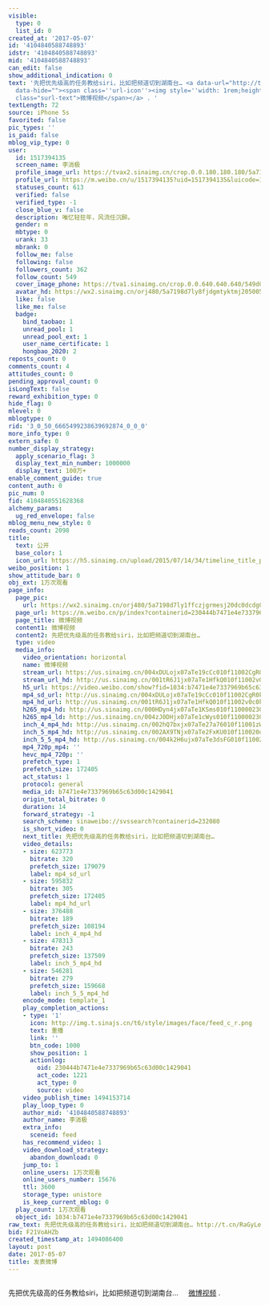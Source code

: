 ```yaml
---
visible:
  type: 0
  list_id: 0
created_at: '2017-05-07'
id: '4104840588748893'
idstr: '4104840588748893'
mid: '4104840588748893'
can_edit: false
show_additional_indication: 0
text: '先把优先级高的任务教给siri，比如把频道切到湖南台… <a data-url="http://t.cn/RaGyLeL" href="https://m.weibo.cn/feature/openapp?scheme=sinaweibo%3A%2F%2Fstory%2Fvertical_stream%3Fobject_id%3D1034%3Ab7471e4e7337969b65c63d00c1429041%26blog_mid%3D%26url_type%3D39%26object_type%3Dvideo%26pos%3D1&object_id=1034%3Ab7471e4e7337969b65c63d00c1429041&blog_mid=&url_type=39&object_type=video&pos=1&luicode=10000011&lfid=2304131517394135_-_WEIBO_SECOND_PROFILE_WEIBO&object_id=1034%3Ab7471e4e7337969b65c63d00c1429041&blog_mid=&url_type=39&object_type=video&pos=1&luicode=10000011&lfid=2304131517394135_-_WEIBO_SECOND_PROFILE_WEIBO"
  data-hide=""><span class=''url-icon''><img style=''width: 1rem;height: 1rem'' src=''https://h5.sinaimg.cn/upload/2015/09/25/3/timeline_card_small_video_default.png''></span><span
  class="surl-text">微博视频</span></a> . '
textLength: 72
source: iPhone 5s
favorited: false
pic_types: ''
is_paid: false
mblog_vip_type: 0
user:
  id: 1517394135
  screen_name: 李消极
  profile_image_url: https://tvax2.sinaimg.cn/crop.0.0.180.180.180/5a7198d7ly8fjdgmtyktmj20500500so.jpg?KID=imgbed,tva&Expires=1606399441&ssig=ss1Ig91h3z
  profile_url: https://m.weibo.cn/u/1517394135?uid=1517394135&luicode=10000011&lfid=2304131517394135_-_WEIBO_SECOND_PROFILE_WEIBO
  statuses_count: 613
  verified: false
  verified_type: -1
  close_blue_v: false
  description: 唯忆轻狂年，风流任沉醉。
  gender: m
  mbtype: 0
  urank: 33
  mbrank: 0
  follow_me: false
  following: false
  followers_count: 362
  follow_count: 549
  cover_image_phone: https://tva1.sinaimg.cn/crop.0.0.640.640.640/549d0121tw1egm1kjly3jj20hs0hsq4f.jpg
  avatar_hd: https://wx2.sinaimg.cn/orj480/5a7198d7ly8fjdgmtyktmj20500500so.jpg
  like: false
  like_me: false
  badge:
    bind_taobao: 1
    unread_pool: 1
    unread_pool_ext: 1
    user_name_certificate: 1
    hongbao_2020: 2
reposts_count: 0
comments_count: 4
attitudes_count: 0
pending_approval_count: 0
isLongText: false
reward_exhibition_type: 0
hide_flag: 0
mlevel: 0
mblogtype: 0
rid: '3_0_50_6665499238639692874_0_0_0'
more_info_type: 0
extern_safe: 0
number_display_strategy:
  apply_scenario_flag: 3
  display_text_min_number: 1000000
  display_text: 100万+
enable_comment_guide: true
content_auth: 0
pic_num: 0
fid: 4104840551628368
alchemy_params:
  ug_red_envelope: false
mblog_menu_new_style: 0
reads_count: 2098
title:
  text: 公开
  base_color: 1
  icon_url: https://h5.sinaimg.cn/upload/2015/07/14/34/timeline_title_public_default.png
weibo_position: 1
show_attitude_bar: 0
obj_ext: 1万次观看
page_info:
  page_pic:
    url: https://wx2.sinaimg.cn/orj480/5a7198d7ly1ffczjgrmesj20dc0dcdg0.jpg
  page_url: https://m.weibo.cn/p/index?containerid=230444b7471e4e7337969b65c63d00c1429041&url_type=39&object_type=video&pos=2&luicode=10000011&lfid=2304131517394135_-_WEIBO_SECOND_PROFILE_WEIBO
  page_title: 微博视频
  content1: 微博视频
  content2: 先把优先级高的任务教给siri，比如把频道切到湖南台…
  type: video
  media_info:
    video_orientation: horizontal
    name: 微博视频
    stream_url: https://us.sinaimg.cn/004xDULojx07aTe19cCc010f11002CgR0k01.mp4?label=mp4_ld&ori=0&ps=1CwnkDw1GXwCQx&Expires=1606392241&ssig=BKLVegfK6Y&KID=unistore,video
    stream_url_hd: http://us.sinaimg.cn/001tR6J1jx07aTe1HfkQ010f11002v0c0k01.mp4?label=mp4_hd&ori=0&ps=1CwnkDw1GXwCQx&Expires=1606392241&ssig=Y1XfQo2d%2B1&KID=unistore,video
    h5_url: https://video.weibo.com/show?fid=1034:b7471e4e7337969b65c63d00c1429041
    mp4_sd_url: http://us.sinaimg.cn/004xDULojx07aTe19cCc010f11002CgR0k01.mp4?label=mp4_ld&ori=0&ps=1CwnkDw1GXwCQx&Expires=1606392241&ssig=BKLVegfK6Y&KID=unistore,video
    mp4_hd_url: http://us.sinaimg.cn/001tR6J1jx07aTe1HfkQ010f11002v0c0k01.mp4?label=mp4_hd&ori=0&ps=1CwnkDw1GXwCQx&Expires=1606392241&ssig=Y1XfQo2d%2B1&KID=unistore,video
    h265_mp4_hd: http://us.sinaimg.cn/000HDyn4jx07aTe1KSms010f110000230k01.m3u8?ori=0&ps=1CwnkDw1GXwCQx&Expires=1606392241&ssig=d1i1irw8uO&KID=unistore,video
    h265_mp4_ld: http://us.sinaimg.cn/004zJ0DHjx07aTe1cWys010f110000230k01.m3u8?ori=0&ps=1CwnkDw1GXwCQx&Expires=1606392241&ssig=nQb%2BoRuMIG&KID=unistore,video
    inch_4_mp4_hd: http://us.sinaimg.cn/002hQ7bxjx07aTe27a76010f11001zWo0k01.mp4?label=inch_4_mp4_hd&ori=0&ps=1CwnkDw1GXwCQx&Expires=1606392241&ssig=x%2FCzhEpgEu&KID=unistore,video
    inch_5_mp4_hd: http://us.sinaimg.cn/002AX9TNjx07aTe2FxKU010f110020qJ0k01.mp4?label=inch_5_mp4_hd&ori=0&ps=1CwnkDw1GXwCQx&Expires=1606392241&ssig=SV%2FwFzjwzj&KID=unistore,video
    inch_5_5_mp4_hd: http://us.sinaimg.cn/004k2H6ujx07aTe3dsFG010f11002i6Z0k01.mp4?label=inch_5_5_mp4_hd&ori=0&ps=1CwnkDw1GXwCQx&Expires=1606392241&ssig=AbnzFLFZmx&KID=unistore,video
    mp4_720p_mp4: ''
    hevc_mp4_720p: ''
    prefetch_type: 1
    prefetch_size: 172405
    act_status: 1
    protocol: general
    media_id: b7471e4e7337969b65c63d00c1429041
    origin_total_bitrate: 0
    duration: 14
    forward_strategy: -1
    search_scheme: sinaweibo://svssearch?containerid=232080
    is_short_video: 0
    next_title: 先把优先级高的任务教给siri，比如把频道切到湖南台…  ​​​
    video_details:
    - size: 623773
      bitrate: 320
      prefetch_size: 179079
      label: mp4_sd_url
    - size: 595832
      bitrate: 305
      prefetch_size: 172405
      label: mp4_hd_url
    - size: 376488
      bitrate: 189
      prefetch_size: 108194
      label: inch_4_mp4_hd
    - size: 478313
      bitrate: 243
      prefetch_size: 137509
      label: inch_5_mp4_hd
    - size: 546281
      bitrate: 279
      prefetch_size: 159668
      label: inch_5_5_mp4_hd
    encode_mode: template_1
    play_completion_actions:
    - type: '1'
      icon: http://img.t.sinajs.cn/t6/style/images/face/feed_c_r.png
      text: 重播
      link: ''
      btn_code: 1000
      show_position: 1
      actionlog:
        oid: 230444b7471e4e7337969b65c63d00c1429041
        act_code: 1221
        act_type: 0
        source: video
    video_publish_time: 1494153714
    play_loop_type: 0
    author_mid: '4104840588748893'
    author_name: 李消极
    extra_info:
      sceneid: feed
    has_recommend_video: 1
    video_download_strategy:
      abandon_download: 0
    jump_to: 1
    online_users: 1万次观看
    online_users_number: 15676
    ttl: 3600
    storage_type: unistore
    is_keep_current_mblog: 0
  play_count: 1万次观看
  object_id: 1034:b7471e4e7337969b65c63d00c1429041
raw_text: 先把优先级高的任务教给siri，比如把频道切到湖南台… http://t.cn/RaGyLeL . ​​​
bid: F21VoAHZb
created_timestamp_at: 1494086400
layout: post
date: 2017-05-07
title: 发表微博
---
```


![]()

先把优先级高的任务教给siri，比如把频道切到湖南台… <a data-url="http://t.cn/RaGyLeL" href="https://m.weibo.cn/feature/openapp?scheme=sinaweibo%3A%2F%2Fstory%2Fvertical_stream%3Fobject_id%3D1034%3Ab7471e4e7337969b65c63d00c1429041%26blog_mid%3D%26url_type%3D39%26object_type%3Dvideo%26pos%3D1&object_id=1034%3Ab7471e4e7337969b65c63d00c1429041&blog_mid=&url_type=39&object_type=video&pos=1&luicode=10000011&lfid=2304131517394135_-_WEIBO_SECOND_PROFILE_WEIBO&object_id=1034%3Ab7471e4e7337969b65c63d00c1429041&blog_mid=&url_type=39&object_type=video&pos=1&luicode=10000011&lfid=2304131517394135_-_WEIBO_SECOND_PROFILE_WEIBO" data-hide=""><span class='url-icon'><img style='width: 1rem;height: 1rem' src='https://h5.sinaimg.cn/upload/2015/09/25/3/timeline_card_small_video_default.png'></span><span class="surl-text">微博视频</span></a> . 

